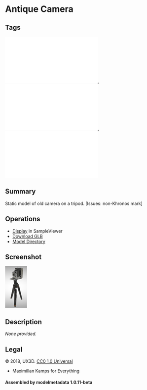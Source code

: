 # Antique Camera

## Tags

![core](../../Models-core.md), ![testing](../../Models-testing.md), ![issues](../../Models-issues.md)

## Summary

Static model of old camera on a tripod. [Issues: non-Khronos mark]

## Operations

* [Display](https://github.khronos.org/glTF-Sample-Viewer-Release/?model=https://raw.GithubUserContent.com/DRx3D/glTF-Sample-Assets/main/./Models/AntiqueCamera/glTF-Binary/AntiqueCamera.glb) in SampleViewer
* [Download GLB](https://raw.GithubUserContent.com/DRx3D/glTF-Sample-Assets/main/./Models/AntiqueCamera/glTF-Binary/AntiqueCamera.glb)
* [Model Directory](./)

## Screenshot

![screenshot](screenshot/screenshot.png)

## Description

_None provided._

## Legal

&copy; 2018, UX3D. [CC0 1.0 Universal](https://creativecommons.org/publicdomain/zero/1.0/legalcode)

 - Maximillan Kamps for Everything

#### Assembled by modelmetadata 1.0.11-beta